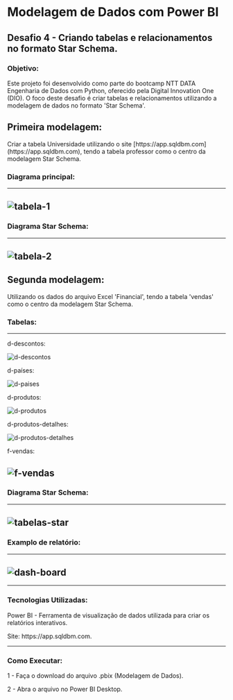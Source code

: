<h1>Modelagem de Dados com Power BI</h1> 
<h2>Desafio 4 - Criando tabelas e relacionamentos no formato Star Schema.

<h3>Objetivo:</h3> 
<p>Este projeto foi desenvolvido como parte do bootcamp NTT DATA Engenharia de Dados com Python, oferecido pela Digital Innovation One (DIO). O foco deste desafio é criar tabelas e relacionamentos utilizando a modelagem de dados no formato 'Star Schema'.</p>

## Primeira modelagem:

<p>Criar a tabela Universidade utilizando o site [https://app.sqldbm.com](https://app.sqldbm.com), tendo a tabela professor como o centro da modelagem Star Schema.</p>

### Diagrama principal:

-------------------------------------------------------
![tabela-1](https://github.com/user-attachments/assets/8e13e2f1-187c-4c19-b90b-4fafda0e4bdc)
-------------------------------------------------------

### Diagrama Star Schema:

-------------------------------------------------------
![tabela-2](https://github.com/user-attachments/assets/a01811ee-39f6-4d2f-a325-bfb4109fe1b5)
-------------------------------------------------------

## Segunda modelagem:

<p>Utilizando os dados do arquivo Excel 'Financial', tendo a tabela 'vendas' como o centro da modelagem Star Schema.</p>

### Tabelas:

-------------------------------------------------------
<p>d-descontos:</p>

![d-descontos](https://github.com/user-attachments/assets/2a7312ac-465c-4770-be16-c3f69cd81705)

<p>d-países:</p>

![d-paises](https://github.com/user-attachments/assets/ecf5f49c-5350-467b-a9a8-e9f6e9a5097b)

<p>d-produtos:</p>

![d-produtos](https://github.com/user-attachments/assets/5930ec97-7d0b-4f9d-b265-f0ff09a978dd)

<p>d-produtos-detalhes:</p>

![d-produtos-detalhes](https://github.com/user-attachments/assets/f150d0f0-df2e-414e-a261-e42d0dc8b76a)

<p>f-vendas:</p>

![f-vendas](https://github.com/user-attachments/assets/611af370-d1fa-4046-9e02-ac035daebc07)
-------------------------------------------------------

### Diagrama Star Schema:

-------------------------------------------------------
![tabelas-star](https://github.com/user-attachments/assets/c35e8f7a-2c30-4a71-85ab-6bdc58fcf581)
-------------------------------------------------------

### Examplo de relatório:

-------------------------------------------------------
![dash-board](https://github.com/user-attachments/assets/296a916a-488c-49bf-822f-7aabdbdec30c)
-------------------------------------------------------

-----------------------------------------------------------
### Tecnologias Utilizadas:

<p>Power BI - Ferramenta de visualização de dados utilizada para criar os relatórios interativos.</p>
<p>Site: https://app.sqldbm.com.</p>

-----------------------------------------------------------
### Como Executar:

1 - Faça o download do arquivo .pbix (Modelagem de Dados).

2 - Abra o arquivo no Power BI Desktop.
